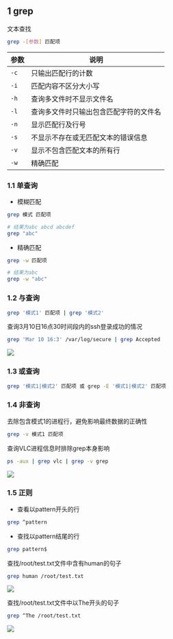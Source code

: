 <!--
 * @Description: 
 * @Version: 1.0
 * @Author: DaLao
 * @Email: dalao_li@163.com
 * @Date: 2022-02-21 18:34:00
 * @LastEditors: DaLao
 * @LastEditTime: 2022-04-29 23:39:32
-->

## 1 grep


文本查找

```sh
grep -[参数] 匹配项
```

| 参数 | 说明                                   |
| ---- | -------------------------------------- |
| `-c` | 只输出匹配行的计数                     |
| `-i` | 匹配内容不区分大小写                   |
| `-h` | 查询多文件时不显示文件名               |
| `-l` | 查询多文件时只输出包含匹配字符的文件名 |
| `-n` | 显示匹配行及行号                       |
| `-s` | 不显示不存在或无匹配文本的错误信息     |
| `-v` | 显示不包含匹配文本的所有行             |
| `-w` | 精确匹配                               |



### 1.1 单查询


- 模糊匹配

```sh
grep 模式 匹配项
```

```sh
# 结果为abc abcd abcdef
grep "abc"
```

- 精确匹配

```sh
grep -w 匹配项
```

```sh
# 结果为abc
grep -w "abc"
```



### 1.2 与查询


```sh
grep '模式1' 匹配项 | grep '模式2'
```

查询3月10日16点30时间段内的ssh登录成功的情况

```sh
grep 'Mar 10 16:3' /var/log/secure | grep Accepted
```

![](https://cdn.hurra.ltd/img/20210310175209.png)



### 1.3 或查询


```sh
grep '模式1|模式2' 匹配项 或 grep -E '模式1|模式2' 匹配项
```



### 1.4 非查询


去除包含模式1的进程行，避免影响最终数据的正确性

```sh
grep -v 模式1 匹配项
```


查询VLC进程信息时排除grep本身影响
  
```sh
ps -aux | grep vlc | grep -v grep
```

![](https://cdn.hurra.ltd/img/20220221184345.png)



### 1.5 正则


- 查看以pattern开头的行

```sh
grep ^pattern
```

- 查找以pattern结尾的行

```sh
grep pattern$
```

查找/root/test.txt文件中含有human的句子

```sh
grep human /root/test.txt
```

![](https://cdn.hurra.ltd/img/20210310151418.png)

查找/root/test.txt文件中以The开头的句子

```sh
grep ^The /root/test.txt
```
![](https://cdn.hurra.ltd/img/20210310151535.png)
